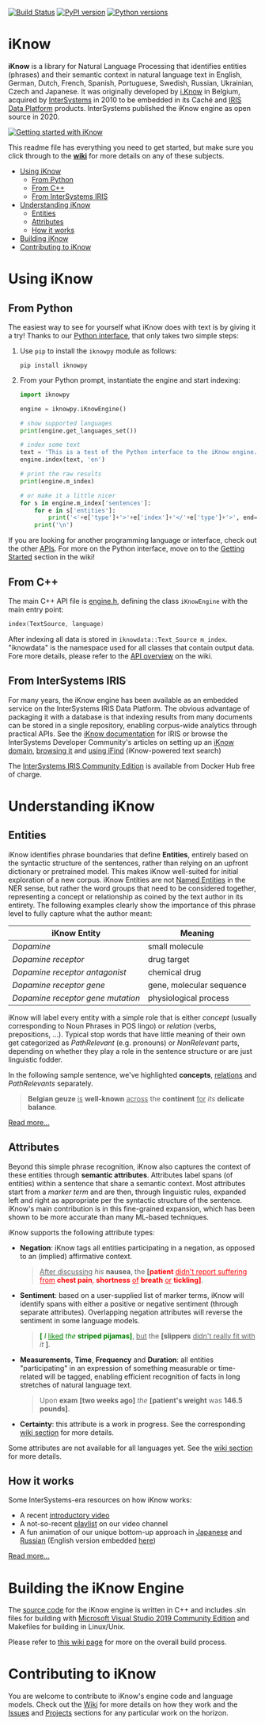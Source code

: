 [![Build Status](https://travis-ci.com/intersystems/iknow.svg?branch=master)](https://travis-ci.com/intersystems/iknow) [![PyPI version](https://img.shields.io/pypi/v/iknowpy?logo=pypi)](https://pypi.org/project/iknowpy) [![Python versions](https://img.shields.io/pypi/pyversions/iknowpy?logo=python)](https://pypi.org/project/iknowpy)

# iKnow

**iKnow** is a library for Natural Language Processing that identifies entities (phrases) and their semantic context in natural language text in English, German, Dutch, French, Spanish, Portuguese, Swedish, Russian, Ukrainian, Czech and Japanese. It was originally developed by [i.Know](https://www.linkedin.com/company/i.know/about/) in Belgium, acquired by [InterSystems](https://www.intersystems.com) in 2010 to be embedded in its Caché and [IRIS Data Platform](http://www.intersystems.com/iris) products. InterSystems published the iKnow engine as open source in 2020. 

[![Getting started with iKnow](https://img.youtube.com/vi/VkR6rcv4_aA/0.jpg)](https://www.youtube.com/watch?v=VkR6rcv4_aA)

This readme file has everything you need to get started, but make sure you click through to the **[wiki](https://github.com/intersystems/iknow/wiki)** for more details on any of these subjects.

- [Using iKnow](#using-iknow)
  - [From Python](#from-python)
  - [From C++](#from-c)
  - [From InterSystems IRIS](#from-intersystems-iris)
- [Understanding iKnow](#understanding-iknow)
  - [Entities](#entities)
  - [Attributes](#attributes)
  - [How it works](#how-it-works)
- [Building iKnow](#building-iknow)
- [Contributing to iKnow](#contributing-to-iknow)

# Using iKnow

## From Python

The easiest way to see for yourself what iKnow does with text is by giving it a try! Thanks to our [Python interface](https://github.com/intersystems/iknow/wiki/Getting-Started), that only takes two simple steps:

1. Use `pip` to install the `iknowpy` module as follows:

   ```Shell
   pip install iknowpy
   ```

2. From your Python prompt, instantiate the engine and start indexing:

   ```Python
   import iknowpy
   
   engine = iknowpy.iKnowEngine()

   # show supported languages
   print(engine.get_languages_set())

   # index some text
   text = 'This is a test of the Python interface to the iKnow engine.'
   engine.index(text, 'en')

   # print the raw results
   print(engine.m_index)

   # or make it a little nicer
   for s in engine.m_index['sentences']:
       for e in s['entities']:
           print('<'+e['type']+'>'+e['index']+'</'+e['type']+'>', end=' ')
       print('\n')
   ```

If you are looking for another programming language or interface, check out the other [APIs](https://github.com/intersystems/iknow/wiki/APIs). For more on the Python interface, move on to the [Getting Started](https://github.com/intersystems/iknow/wiki/Getting-Started) section in the wiki!

## From C++

The main C++ API file is [engine.h](https://github.com/intersystems/iknow/blob/master/modules/engine/src/engine.h#L203), defining the class `iKnowEngine` with the main entry point:

```C++
index(TextSource, language)
```

 After indexing all data is stored in `iknowdata::Text_Source m_index`. "iknowdata" is the namespace used for all classes that contain output data. Fore more details, please refer to the [API overview](https://github.com/intersystems/iknow/wiki/APIs) on the wiki.


## From InterSystems IRIS

For many years, the iKnow engine has been available as an embedded service on the InterSystems IRIS Data Platform. The obvious advantage of packaging it with a database is that indexing results from many documents can be stored in a single repository, enabling corpus-wide analytics through practical APIs. See the [iKnow documentation](https://docs.intersystems.com/irislatest/csp/docbook/DocBook.UI.Page.cls?KEY=GIKNOW) for IRIS or browse the InterSystems Developer Community's articles on setting up an [iKnow domain](https://community.intersystems.com/post/creating-domain-iknow-domain-architect), [browsing it](https://community.intersystems.com/post/iknow-demo-apps-part-1-knowledge-portal) and [using iFind](https://community.intersystems.com/post/free-text-search-way-search-your-text-fields-sql-developers-are-hiding-you) (iKnow-powered text search)

The [InterSystems IRIS Community Edition](https://docs.intersystems.com/irislatest/csp/docbook/DocBook.UI.Page.cls?KEY=ACLOUD) is available from Docker Hub free of charge.


# Understanding iKnow

## Entities

iKnow identifies phrase boundaries that define **Entities**, entirely based on the syntactic structure of the sentences, rather than relying on an upfront dictionary or pretrained model. This makes iKnow well-suited for initial exploration of a new corpus. 
iKnow Entities are not [Named Entities](https://en.wikipedia.org/wiki/Named_entity) in the NER sense, but rather the word groups that need to be considered together, representing a concept or relationship as coined by the text author in its entirety. The following examples clearly show the importance of this phrase level to fully capture what the author meant:

| iKnow Entity | Meaning |
|-|-|
| *Dopamine* | small molecule |
| *Dopamine receptor* | drug target |
| *Dopamine receptor antagonist* | chemical drug |
| *Dopamine receptor gene* | gene, molecular sequence |
| *Dopamine receptor gene mutation* | physiological process |

iKnow will label every entity with a simple role that is either *concept* (usually corresponding to Noun Phrases in POS lingo) or *relation* (verbs, prepositions, ...). Typical stop words that have little meaning of their own get categorized as *PathRelevant* (e.g. pronouns) or *NonRelevant* parts, depending on whether they play a role in the sentence structure or are just linguistic fodder.

In the following sample sentence, we've highlighted **concepts**, <u>relations</u> and *PathRelevants* separately.

> **Belgian geuze** <u>is</u> **well-known** <u>across</u> the **continent** <u>for</u> *its* **delicate balance**.

[Read more...](https://github.com/intersystems/iknow/wiki/Entities)

## Attributes

Beyond this simple phrase recognition, iKnow also captures the context of these entities through **semantic attributes**. Attributes label spans (of entities) within a sentence that share a semantic context. Most attributes start from a *marker term* and are then, through linguistic rules, expanded left and right as appropriate per the syntactic structure of the sentence. iKnow's main contribution is in this fine-grained expansion, which has been shown to be more accurate than many ML-based techniques.

iKnow supports the following attribute types:

- **Negation**: iKnow tags all entities participating in a negation, as opposed to an (implied) affirmative context.

  > <u>After discussing</u> *his* **nausea**, the **\[**<span style="color: red">**patient** <u>didn't report suffering from</u> **chest pain**, **shortness** <u>of</u> **breath** <u>or</u> **tickling\]**</span>.

- **Sentiment**: based on a user-supplied list of marker terms, iKnow will identify spans with either a positive or negative sentiment (through separate attributes). Overlapping negation attributes will reverse the sentiment in some language models.

  > <span style="color: green">**\[** *I* <u>liked</u> *the* **striped pijamas\]**</span>, <u>but</u> the **\[slippers** <u>didn't really fit with</u> *it* **\]**.

- **Measurements**, **Time**, **Frequency** and **Duration**: all entities "participating" in an expression of something measurable or time-related will be tagged, enabling efficient recognition of facts in long stretches of natural language text.

  > Upon **exam** **\[two weeks ago\]** *the* **\[patient's weight** was **146.5 pounds\]**.

- **Certainty**: this attribute is a work in progress. See the corresponding [wiki section](https://github.com/intersystems/iknow/wiki/Attributes) for more details.

Some attributes are not available for all languages yet. See the [wiki section](https://github.com/intersystems/iknow/wiki/Language-model-guidelines) for more details.

## How it works

Some InterSystems-era resources on how iKnow works:
- A recent [introductory video](https://www.youtube.com/watch?v=VkR6rcv4_aA)
- A not-so-recent [playlist](https://www.youtube.com/watch?v=QfbqISDFC1s&list=PLp4xNHWZ7IQmUwbtvHsiZnn2nblxjug15&index=1) on our video channel
- A fun animation of our unique bottom-up approach in [Japanese](https://www.youtube.com/watch?v=yOVP6visOfo) and [Russian](https://www.youtube.com/watch?v=dNJHWxgVr5I) (English version embedded [here](https://learning.intersystems.com/course/view.php?id=114))

[Read more...](https://github.com/intersystems/iknow/wiki/Approach)



# Building the iKnow Engine

The [source code](https://github.com/intersystems/iknow/wiki/Source-Code) for the iKnow engine is written in C++ and includes .sln files for building with [Microsoft Visual Studio 2019 Community Edition](https://visualstudio.microsoft.com/vs/community/) and Makefiles for building in Linux/Unix. 

Please refer to [this wiki page](https://github.com/intersystems/iknow/wiki/Build-Process) for more on the overall build process.


# Contributing to iKnow

You are welcome to contribute to iKnow's engine code and language models. Check out the [Wiki](https://github.com/intersystems/iknow/wiki) for more details on how they work and the [Issues](https://github.com/intersystems/iknow/issues) and [Projects](https://github.com/intersystems/iknow/wiki/Projects) sections for any particular work on the horizon.
